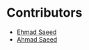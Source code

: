 # Contributors

- [Ehmad Saeed](https://github.com/justEhmadSaeed)
- [Ahmad Saeed](https://github.com/ehmadsaeed)
